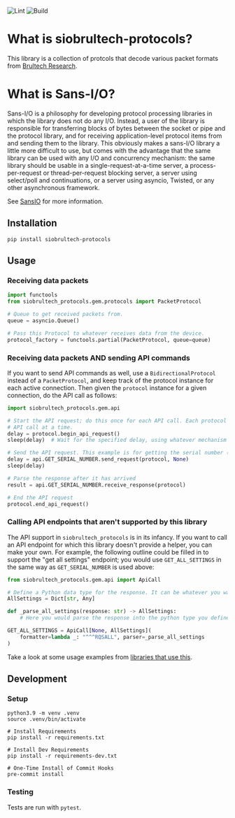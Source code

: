 ![Lint](https://github.com/sdwilsh/siobrultech-protocols/workflows/Lint/badge.svg)
![Build](https://github.com/sdwilsh/siobrultech-protocols/workflows/Build/badge.svg)

# What is siobrultech-protocols?

This library is a collection of protcols that decode various packet formats from
[Brultech Research](https://www.brultech.com/).

# What is Sans-I/O?

Sans-I/O is a philosophy for developing protocol processing libraries in which
the library does not do any I/O. Instead, a user of the library is responsible
for transferring blocks of bytes between the socket or pipe and the protocol
library, and for receiving application-level protocol items from and sending
them to the library. This obviously makes a sans-I/O library a little more
difficult to use, but comes with the advantage that the same library can be
used with any I/O and concurrency mechanism: the same library should be usable
in a single-request-at-a-time server, a process-per-request or
thread-per-request blocking server, a server using select/poll and
continuations, or a server using asyncio, Twisted, or any other asynchronous
framework.

See [SansIO](https://sans-io.readthedocs.io/) for more information.

## Installation

```
pip install siobrultech-protocols
```

## Usage

### Receiving data packets

```python
import functools
from siobrultech_protocols.gem.protocols import PacketProtocol

# Queue to get received packets from.
queue = asyncio.Queue()

# Pass this Protocol to whatever receives data from the device.
protocol_factory = functools.partial(PacketProtocol, queue=queue)
```

### Receiving data packets AND sending API commands

If you want to send API commands as well, use a `BidirectionalProtocol` instead of a `PacketProtocol`, and keep track of the protocol instance for each active connection. Then given the `protocol` instance for a given connection, do the API call as follows:

```python
import siobrultech_protocols.gem.api

# Start the API request; do this once for each API call. Each protocol instance can only support one
# API call at a time.
delay = protocol.begin_api_request()
sleep(delay)  # Wait for the specified delay, using whatever mechanism is appropriate for your environment

# Send the API request. This example is for getting the serial number (which has no parameter):
delay = api.GET_SERIAL_NUMBER.send_request(protocol, None)
sleep(delay)

# Parse the response after it has arrived
result = api.GET_SERIAL_NUMBER.receive_response(protocol)

# End the API request
protocol.end_api_request()
```

### Calling API endpoints that aren't supported by this library

The API support in `siobrultech_protocols` is in its infancy. If you want to call an API endpoint for which this library doesn't provide a helper, you can make your own. For example, the following outline could be filled in to support the "get all settings" endpoint; you would use `GET_ALL_SETTINGS` in the same way as `GET_SERIAL_NUMBER` is used above:

```python
from siobrultech_protocols.gem.api import ApiCall

# Define a Python data type for the response. It can be whatever you want; a simple Dict, a custom dataclass, etc.
AllSettings = Dict[str, Any]

def _parse_all_settings(response: str) -> AllSettings:
    # Here you would parse the response into the python type you defined above

GET_ALL_SETTINGS = ApiCall[None, AllSettings](
    formatter=lambda _: "^^^RQSALL", parser=_parse_all_settings
)
```

Take a look at some usage examples from [libraries that use this](https://github.com/sdwilsh/siobrultech-protocols/network/dependents).

## Development

### Setup

```
python3.9 -m venv .venv
source .venv/bin/activate

# Install Requirements
pip install -r requirements.txt

# Install Dev Requirements
pip install -r requirements-dev.txt

# One-Time Install of Commit Hooks
pre-commit install
```

### Testing

Tests are run with `pytest`.
